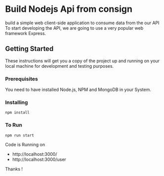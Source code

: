 # Build Nodejs Api from consign

build a simple web client-side application to consume data from the our API 
To start developing the API, we are going to use a very popular web framework Express.

## Getting Started

These instructions will get you a copy of the project up and running on your local machine for development and testing purposes.

### Prerequisites

You need to have installed Node.js, NPM and MongoDB in your System.

### Installing
```
npm install
```

### To Run
```
npm run start
```

Code is Running on 
+ http://localhost:3000/
+ http://localhost:3000/user

Thanks !

